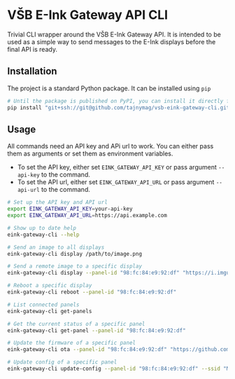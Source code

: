 # VŠB E-Ink Gateway API CLI

Trivial CLI wrapper around the VŠB E-Ink Gateway API. It is intended to be used as a simple way to send messages to the E-Ink displays before the final API is ready.

## Installation

The project is a standard Python package. It can be installed using `pip`

```bash
# Until the package is published on PyPI, you can install it directly from GitHub
pip install "git+ssh://git@github.com/tajnymag/vsb-eink-gateway-cli.git"
```

## Usage

All commands need an API key and APi url to work. You can either pass them as arguments or set them as environment variables.

* To set the API key, either set `EINK_GATEWAY_API_KEY` or pass argument `--api-key` to the command.
* To set the API url, either set `EINK_GATEWAY_API_URL` or pass argument `--api-url` to the command.

```bash
# Set up the API key and API url
export EINK_GATEWAY_API_KEY=your-api-key
export EINK_GATEWAY_API_URL=https://api.example.com

# Show up to date help
eink-gateway-cli --help

# Send an image to all displays
eink-gateway-cli display /path/to/image.png

# Send a remote image to a specific display
eink-gateway-cli display --panel-id "98:fc:84:e9:92:df" "https://i.imgur.com/KdCorvv.jpeg"

# Reboot a specific display
eink-gateway-cli reboot --panel-id "98:fc:84:e9:92:df"

# List connected panels
eink-gateway-cli get-panels

# Get the current status of a specific panel
eink-gateway-cli get-panel --panel-id "98:fc:84:e9:92:df"

# Update the firmware of a specific panel
eink-gateway-cli ota --panel-id "98:fc:84:e9:92:df" "https://github.com/..."

# Update config of a specific panel
eink-gateway-cli update-config --panel-id "98:fc:84:e9:92:df" --ssid "My WiFi" --password "My WiFi Password" --websocketUrl "ws://my-websocket-server.com"
```